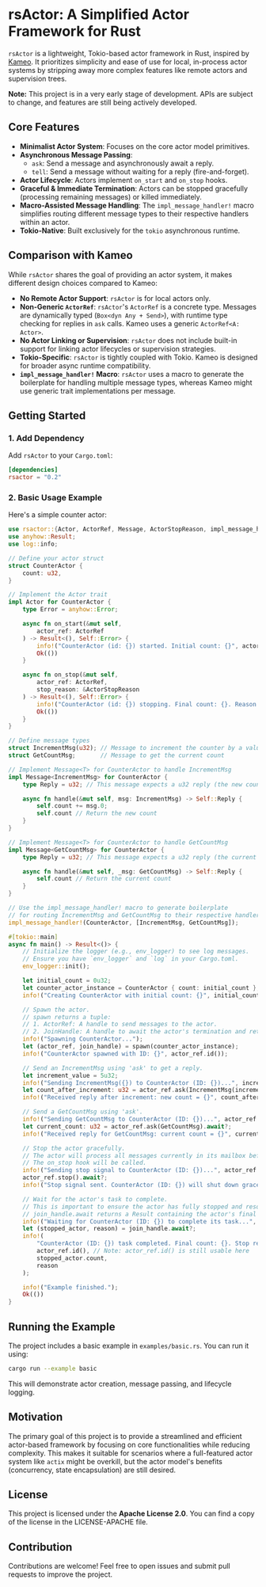 # rsActor: A Simplified Actor Framework for Rust

`rsActor` is a lightweight, Tokio-based actor framework in Rust, inspired by [Kameo](https://github.com/tqwewe/kameo). It prioritizes simplicity and ease of use for local, in-process actor systems by stripping away more complex features like remote actors and supervision trees.

**Note:** This project is in a very early stage of development. APIs are subject to change, and features are still being actively developed.

## Core Features

*   **Minimalist Actor System**: Focuses on the core actor model primitives.
*   **Asynchronous Message Passing**:
    *   `ask`: Send a message and asynchronously await a reply.
    *   `tell`: Send a message without waiting for a reply (fire-and-forget).
*   **Actor Lifecycle**: Actors implement `on_start` and `on_stop` hooks.
*   **Graceful & Immediate Termination**: Actors can be stopped gracefully (processing remaining messages) or killed immediately.
*   **Macro-Assisted Message Handling**: The `impl_message_handler!` macro simplifies routing different message types to their respective handlers within an actor.
*   **Tokio-Native**: Built exclusively for the `tokio` asynchronous runtime.

## Comparison with Kameo

While `rsActor` shares the goal of providing an actor system, it makes different design choices compared to Kameo:

*   **No Remote Actor Support**: `rsActor` is for local actors only.
*   **Non-Generic `ActorRef`**: `rsActor`'s `ActorRef` is a concrete type. Messages are dynamically typed (`Box<dyn Any + Send>`), with runtime type checking for replies in `ask` calls. Kameo uses a generic `ActorRef<A: Actor>`.
*   **No Actor Linking or Supervision**: `rsActor` does not include built-in support for linking actor lifecycles or supervision strategies.
*   **Tokio-Specific**: `rsActor` is tightly coupled with Tokio. Kameo is designed for broader async runtime compatibility.
*   **`impl_message_handler!` Macro**: `rsActor` uses a macro to generate the boilerplate for handling multiple message types, whereas Kameo might use generic trait implementations per message.

## Getting Started

### 1. Add Dependency

Add `rsActor` to your `Cargo.toml`:

```toml
[dependencies]
rsactor = "0.2"
```

### 2. Basic Usage Example

Here's a simple counter actor:

```rust
use rsactor::{Actor, ActorRef, Message, ActorStopReason, impl_message_handler, spawn};
use anyhow::Result;
use log::info;

// Define your actor struct
struct CounterActor {
    count: u32,
}

// Implement the Actor trait
impl Actor for CounterActor {
    type Error = anyhow::Error;

    async fn on_start(&mut self,
        actor_ref: ActorRef
    ) -> Result<(), Self::Error> {
        info!("CounterActor (id: {}) started. Initial count: {}", actor_ref.id(), self.count);
        Ok(())
    }

    async fn on_stop(&mut self,
        actor_ref: ActorRef,
        stop_reason: &ActorStopReason
    ) -> Result<(), Self::Error> {
        info!("CounterActor (id: {}) stopping. Final count: {}. Reason: {:?}", actor_ref.id(), self.count, stop_reason);
        Ok(())
    }
}

// Define message types
struct IncrementMsg(u32); // Message to increment the counter by a value
struct GetCountMsg;       // Message to get the current count

// Implement Message<T> for CounterActor to handle IncrementMsg
impl Message<IncrementMsg> for CounterActor {
    type Reply = u32; // This message expects a u32 reply (the new count)

    async fn handle(&mut self, msg: IncrementMsg) -> Self::Reply {
        self.count += msg.0;
        self.count // Return the new count
    }
}

// Implement Message<T> for CounterActor to handle GetCountMsg
impl Message<GetCountMsg> for CounterActor {
    type Reply = u32; // This message expects a u32 reply (the current count)

    async fn handle(&mut self, _msg: GetCountMsg) -> Self::Reply {
        self.count // Return the current count
    }
}

// Use the impl_message_handler! macro to generate boilerplate
// for routing IncrementMsg and GetCountMsg to their respective handlers.
impl_message_handler!(CounterActor, [IncrementMsg, GetCountMsg]);

#[tokio::main]
async fn main() -> Result<()> {
    // Initialize the logger (e.g., env_logger) to see log messages.
    // Ensure you have `env_logger` and `log` in your Cargo.toml.
    env_logger::init();

    let initial_count = 0u32;
    let counter_actor_instance = CounterActor { count: initial_count };
    info!("Creating CounterActor with initial count: {}", initial_count);

    // Spawn the actor.
    // spawn returns a tuple:
    // 1. ActorRef: A handle to send messages to the actor.
    // 2. JoinHandle: A handle to await the actor's termination and retrieve its final state.
    info!("Spawning CounterActor...");
    let (actor_ref, join_handle) = spawn(counter_actor_instance);
    info!("CounterActor spawned with ID: {}", actor_ref.id());

    // Send an IncrementMsg using 'ask' to get a reply.
    let increment_value = 5u32;
    info!("Sending IncrementMsg({}) to CounterActor (ID: {})...", increment_value, actor_ref.id());
    let count_after_increment: u32 = actor_ref.ask(IncrementMsg(increment_value)).await?;
    info!("Received reply after increment: new count = {}", count_after_increment);

    // Send a GetCountMsg using 'ask'.
    info!("Sending GetCountMsg to CounterActor (ID: {})...", actor_ref.id());
    let current_count: u32 = actor_ref.ask(GetCountMsg).await?;
    info!("Received reply for GetCountMsg: current count = {}", current_count);

    // Stop the actor gracefully.
    // The actor will process all messages currently in its mailbox before stopping.
    // The on_stop hook will be called.
    info!("Sending stop signal to CounterActor (ID: {})...", actor_ref.id());
    actor_ref.stop().await?;
    info!("Stop signal sent. CounterActor (ID: {}) will shut down gracefully.", actor_ref.id());

    // Wait for the actor's task to complete.
    // This is important to ensure the actor has fully stopped and resources are cleaned up.
    // join_handle.await returns a Result containing the actor's final state and stop reason.
    info!("Waiting for CounterActor (ID: {}) to complete its task...", actor_ref.id());
    let (stopped_actor, reason) = join_handle.await?;
    info!(
        "CounterActor (ID: {}) task completed. Final count: {}. Stop reason: {:?}",
        actor_ref.id(), // Note: actor_ref.id() is still usable here
        stopped_actor.count,
        reason
    );

    info!("Example finished.");
    Ok(())
}
```

## Running the Example

The project includes a basic example in `examples/basic.rs`. You can run it using:

```bash
cargo run --example basic
```

This will demonstrate actor creation, message passing, and lifecycle logging.

## Motivation

The primary goal of this project is to provide a streamlined and efficient actor-based framework by focusing on core functionalities while reducing complexity. This makes it suitable for scenarios where a full-featured actor system like `actix` might be overkill, but the actor model's benefits (concurrency, state encapsulation) are still desired.

## License

This project is licensed under the **Apache License 2.0**. You can find a copy of the license in the LICENSE-APACHE file.

## Contribution

Contributions are welcome! Feel free to open issues and submit pull requests to improve the project.

